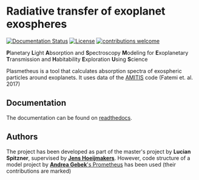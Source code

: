 Radiative transfer of exoplanet exospheres
==========================================

[![Documentation Status](https://readthedocs.org/projects/plasmetheus/badge/?version=latest)](http://plasmetheus.readthedocs.io/en/latest/?badge=latest)
[![License](https://img.shields.io/badge/License-BSD_3--Clause-blue.svg)](https://opensource.org/licenses/BSD-3-Clause) 
[![contributions welcome](https://img.shields.io/badge/contributions-welcome-brightgreen.svg?style=flat)](https://github.com/dwyl/esta/issues)

**P**lanetary **L**ight **A**bsorption and **S**pectroscopy **M**odeling for **E**xoplanetary **T**ransmission and **H**abitability **E**xploration **U**sing **S**cience

Plasmetheus is a tool that calculates absorption spectra of exospheric particles around exoplanets. It uses data of the [AMITIS](https://ui.adsabs.harvard.edu/abs/2017JPhCS.837a2017F/abstract) code (Fatemi et. al. 2017)


Documentation
-------------

The documentation can be found on [readthedocs](https://plasmetheus.readthedocs.io/en/latest/).



Authors
-------

The project has been developed as part of the master's project by **Lucian Spitzner**, supervised by [**Jens Hoeijmakers**](https://github.com/Hoeijmakers). However, code structure of a model project by [**Andrea Gebek**'s Prometheus](https://github.com/andreagebek/Prometheus) has been used (their contributions are marked)